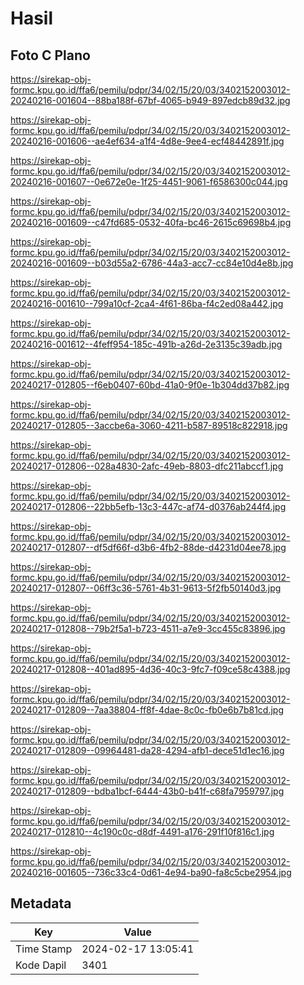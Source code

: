 # Hasil

## Foto C Plano

https://sirekap-obj-formc.kpu.go.id/ffa6/pemilu/pdpr/34/02/15/20/03/3402152003012-20240216-001604--88ba188f-67bf-4065-b949-897edcb89d32.jpg

https://sirekap-obj-formc.kpu.go.id/ffa6/pemilu/pdpr/34/02/15/20/03/3402152003012-20240216-001606--ae4ef634-a1f4-4d8e-9ee4-ecf48442891f.jpg

https://sirekap-obj-formc.kpu.go.id/ffa6/pemilu/pdpr/34/02/15/20/03/3402152003012-20240216-001607--0e672e0e-1f25-4451-9061-f6586300c044.jpg

https://sirekap-obj-formc.kpu.go.id/ffa6/pemilu/pdpr/34/02/15/20/03/3402152003012-20240216-001609--c47fd685-0532-40fa-bc46-2615c69698b4.jpg

https://sirekap-obj-formc.kpu.go.id/ffa6/pemilu/pdpr/34/02/15/20/03/3402152003012-20240216-001609--b03d55a2-6786-44a3-acc7-cc84e10d4e8b.jpg

https://sirekap-obj-formc.kpu.go.id/ffa6/pemilu/pdpr/34/02/15/20/03/3402152003012-20240216-001610--799a10cf-2ca4-4f61-86ba-f4c2ed08a442.jpg

https://sirekap-obj-formc.kpu.go.id/ffa6/pemilu/pdpr/34/02/15/20/03/3402152003012-20240216-001612--4feff954-185c-491b-a26d-2e3135c39adb.jpg

https://sirekap-obj-formc.kpu.go.id/ffa6/pemilu/pdpr/34/02/15/20/03/3402152003012-20240217-012805--f6eb0407-60bd-41a0-9f0e-1b304dd37b82.jpg

https://sirekap-obj-formc.kpu.go.id/ffa6/pemilu/pdpr/34/02/15/20/03/3402152003012-20240217-012805--3accbe6a-3060-4211-b587-89518c822918.jpg

https://sirekap-obj-formc.kpu.go.id/ffa6/pemilu/pdpr/34/02/15/20/03/3402152003012-20240217-012806--028a4830-2afc-49eb-8803-dfc211abccf1.jpg

https://sirekap-obj-formc.kpu.go.id/ffa6/pemilu/pdpr/34/02/15/20/03/3402152003012-20240217-012806--22bb5efb-13c3-447c-af74-d0376ab244f4.jpg

https://sirekap-obj-formc.kpu.go.id/ffa6/pemilu/pdpr/34/02/15/20/03/3402152003012-20240217-012807--df5df66f-d3b6-4fb2-88de-d4231d04ee78.jpg

https://sirekap-obj-formc.kpu.go.id/ffa6/pemilu/pdpr/34/02/15/20/03/3402152003012-20240217-012807--06ff3c36-5761-4b31-9613-5f2fb50140d3.jpg

https://sirekap-obj-formc.kpu.go.id/ffa6/pemilu/pdpr/34/02/15/20/03/3402152003012-20240217-012808--79b2f5a1-b723-4511-a7e9-3cc455c83896.jpg

https://sirekap-obj-formc.kpu.go.id/ffa6/pemilu/pdpr/34/02/15/20/03/3402152003012-20240217-012808--401ad895-4d36-40c3-9fc7-f09ce58c4388.jpg

https://sirekap-obj-formc.kpu.go.id/ffa6/pemilu/pdpr/34/02/15/20/03/3402152003012-20240217-012809--7aa38804-ff8f-4dae-8c0c-fb0e6b7b81cd.jpg

https://sirekap-obj-formc.kpu.go.id/ffa6/pemilu/pdpr/34/02/15/20/03/3402152003012-20240217-012809--09964481-da28-4294-afb1-dece51d1ec16.jpg

https://sirekap-obj-formc.kpu.go.id/ffa6/pemilu/pdpr/34/02/15/20/03/3402152003012-20240217-012809--bdba1bcf-6444-43b0-b41f-c68fa7959797.jpg

https://sirekap-obj-formc.kpu.go.id/ffa6/pemilu/pdpr/34/02/15/20/03/3402152003012-20240217-012810--4c190c0c-d8df-4491-a176-291f10f816c1.jpg

https://sirekap-obj-formc.kpu.go.id/ffa6/pemilu/pdpr/34/02/15/20/03/3402152003012-20240216-001605--736c33c4-0d61-4e94-ba90-fa8c5cbe2954.jpg


## Metadata

| Key        | Value               |
| ---------- | ------------------- |
| Time Stamp | 2024-02-17 13:05:41 |
| Kode Dapil | 3401                |



